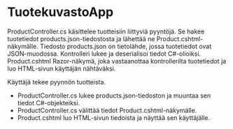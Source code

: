 # TuotekuvastoApp

ProductController.cs käsittelee tuotteisiin liittyviä pyyntöjä. Se hakee tuotetiedot products.json-tiedostosta ja lähettää ne Product.cshtml-näkymälle.
Tiedosto products.json on tietolähde, jossa tuotetiedot ovat JSON-muodossa. Kontrolleri lukee ja deserialisoi tiedot C#-olioiksi.
Product.cshtml Razor-näkymä, joka vastaanottaa kontrollerilta tuotetiedot ja luo HTML-sivun käyttäjän nähtäväksi.

Käyttäjä tekee pyynnön tuotteista.
* ProductController.cs lukee products.json-tiedoston ja muuntaa sen tiedot C#-objekteiksi.
* ProductController.cs välittää tiedot Product.cshtml-näkymälle.
* Product.cshtml luo HTML-sivun tiedoista ja näyttää sen käyttäjälle.
